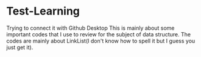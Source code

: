 # Test-Learning
Trying to connect it with Github Desktop
This is mainly about some important codes that I use to review for the subject of data structure.
The codes are mainly about LinkList(I don't know how to spell it but I guess you just get it).
